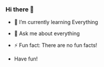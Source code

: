 ### Hi there 👋

- 🌱 I’m currently learning Everything
- 💬 Ask me about everything
- ⚡ Fun fact: There are no fun facts!

- Have fun!
